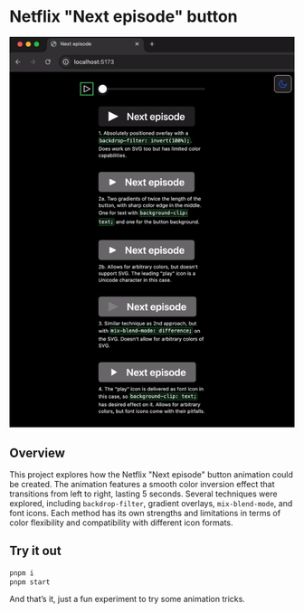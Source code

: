 # Netflix "Next episode" button

![Running example](./showcase.gif)

## Overview

This project explores how the Netflix "Next episode" button animation could be created. The animation features a smooth color inversion effect that transitions from left to right, lasting 5 seconds. Several techniques were explored, including `backdrop-filter`, gradient overlays, `mix-blend-mode`, and font icons. Each method has its own strengths and limitations in terms of color flexibility and compatibility with different icon formats.

## Try it out

```shell
pnpm i
pnpm start
```

And that’s it, just a fun experiment to try some animation tricks.
